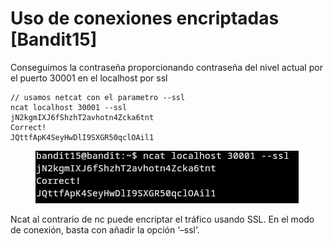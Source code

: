 # Uso de conexiones encriptadas \[Bandit15]

Conseguimos la contraseña proporcionando contraseña del nivel actual por el puerto 30001 en el localhost por ssl

```
// usamos netcat con el parametro --ssl
ncat localhost 30001 --ssl
jN2kgmIXJ6fShzhT2avhotn4Zcka6tnt
Correct!
JQttfApK4SeyHwDlI9SXGR50qclOAil1
```

<div align="left">

<figure><img src="../../../.gitbook/assets/image (1).png" alt=""><figcaption></figcaption></figure>

</div>

Ncat al contrario de nc puede encriptar el tráfico usando SSL. En el modo de conexión, basta con añadir la opción ‘–ssl‘.
